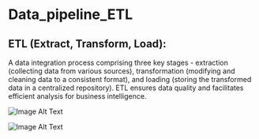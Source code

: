 # Data_pipeline_ETL
## ETL (Extract, Transform, Load):

A data integration process comprising three key stages - extraction (collecting data from various sources), transformation (modifying and cleaning data to a consistent format), and loading (storing the transformed data in a centralized repository). ETL ensures data quality and facilitates efficient analysis for business intelligence.

![Image Alt Text](https://encrypted-tbn0.gstatic.com/images?q=tbn:ANd9GcSi1pJsUUQ7-n5WSbyWbp9ar9HuPtBjkbYkhH5KsXMW_grBKDb5OR_x6H60kfS31Bc3uU4&usqp=CAU)


![Image Alt Text](https://www.endpointdev.com/blog/2019/01/migrate-from-sql-server-to-postgresql/sql-server-to-postgres.jpg)


